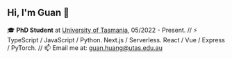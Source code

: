 ## Hi, I'm Guan 👋

🎓 **PhD Student** at [University of Tasmania](https://www.utas.edu.au/), 05/2022 - Present.
//
⚡ TypeScript / JavaScript / Python. Next.js / Serverless. React / Vue / Express / PyTorch.
//
📫 Email me at: [guan.huang@utas.edu.au](mailto:guan.huang@utas.edu.au)
